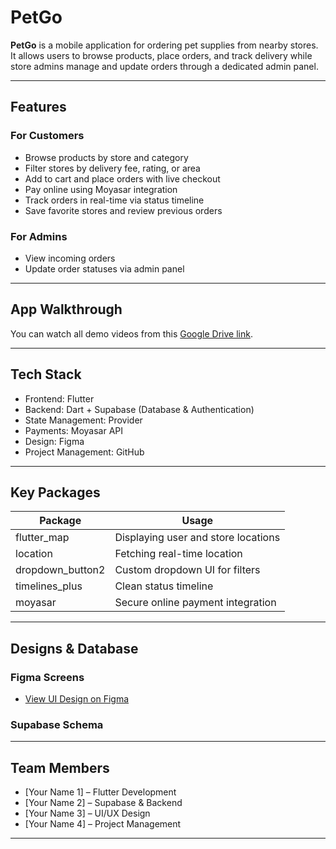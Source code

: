 # PetGo

**PetGo** is a mobile application for ordering pet supplies from nearby stores. It allows users to browse products, place orders, and track delivery while store admins manage and update orders through a dedicated admin panel.

---

## Features

### For Customers

- Browse products by store and category  
- Filter stores by delivery fee, rating, or area  
- Add to cart and place orders with live checkout  
- Pay online using Moyasar integration  
- Track orders in real-time via status timeline  
- Save favorite stores and review previous orders  

### For Admins

- View incoming orders  
- Update order statuses via admin panel  

---

  ## App Walkthrough

You can watch all demo videos from this [Google Drive link](https://drive.google.com/drive/folders/1kKVC3zBDTZKamjTl4uetYnWhfYv06y9u?usp=sharing).

---

## Tech Stack

- Frontend: Flutter  
- Backend: Dart + Supabase (Database & Authentication)  
- State Management: Provider  
- Payments: Moyasar API  
- Design: Figma  
- Project Management: GitHub  

---

## Key Packages

| Package             | Usage                              |
|---------------------|------------------------------------|
| flutter_map         | Displaying user and store locations |
| location            | Fetching real-time location         |
| dropdown_button2    | Custom dropdown UI for filters      |
| timelines_plus      | Clean status timeline               |
| moyasar             | Secure online payment integration   |

---

## Designs & Database

### Figma Screens

- [View UI Design on Figma](https://www.figma.com/your-link-here)

### Supabase Schema



---

## Team Members

- [Your Name 1] – Flutter Development  
- [Your Name 2] – Supabase & Backend  
- [Your Name 3] – UI/UX Design  
- [Your Name 4] – Project Management  

---

